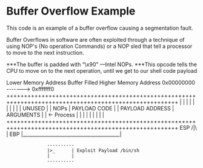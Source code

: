 # Buffer Overflow Example

This code is an example of a buffer overflow causing a segmentation fault.

Buffer Overflows in software are often exploited through a technique of using NOP's (No operation Commands) or a NOP sled that tell a processor to move to the next instruction.

***The buffer is padded with “\x90” —Intel NOPs. 
***This opcode tells the CPU to move on to the next operation, until we get to our shell code payload

Lower Memory Address            Buffer Filled                                     Higher Memory Address
0x00000000                      ------->                                                     0xfffffff0
+++++++++++++++++++++++++++++++++++++++++++++++++++++++++++++++++++++++++++++++++++++++++++++++++++++++
|         |     |      |              |         |                 |           |                       |
| UNUSED  |     | NOPs | PAYLOAD CODE |         | PAYLOAD ADDRESS | ARGUMENTS |                       |   <- Process
|         |     |      |              |         |                 |           |                       |
+++++++++++++++++++++++++++++++++++++++++++++++++++++++++++++++++++++++++++++++++++++++++++++++++++++++
          ESP     /|\                                       |                 EBP
                   |________________________________________|
                   
                   ----------
                   |>_      | Exploit Payload /bin/sh 
                   |        |
                   ----------
                   
  
